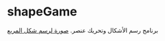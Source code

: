 # shapeGame
برنامج رسم الأشكال وتحريك عنصر. [صورة لرسم شكل المربع](https://github.com/HawraObaid/shapeGame/blob/83dcc702fccd40a5c0dd0be2a3a2de31660fbcf2/%D8%B1%D8%B3%D9%85%20%D9%85%D8%B1%D8%A8%D8%B9.png)
